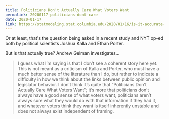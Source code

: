 ```yaml
---
title: Politicians Don't Actually Care What Voters Want
permalink: 20200117-politicians-dont-care
date: 2020-01-17
link: https://statmodeling.stat.columbia.edu/2020/01/16/is-it-accurate-to-say-politicians-dont-actually-care-what-voters-want/
---
```


Or at least, that's the question being asked in a recent study and NYT op-ed both by political scientists Joshua Kalla and Ethan Porter.

But is that actually true? Andrew Gelman investigates...

> I guess what I’m saying is that I don’t see a coherent story here yet. This is not meant as a criticism of Kalla and Porter, who must have a much better sense of the literature than I do, but rather to indicate a difficulty in how we think about the links between public opinion and legislator behavior. I don’t think it’s quite that “Politicians Don’t Actually Care What Voters Want”; it’s more that politicians don’t always have a good sense of what voters want, politicians aren’t always sure what they would do with that information if they had it, and whatever voters think they want is itself inherently unstable and does not always exist independent of framing. 
